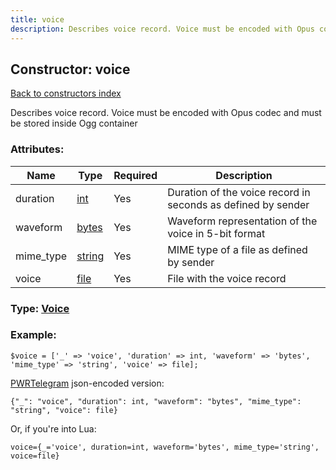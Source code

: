 ```yaml
---
title: voice
description: Describes voice record. Voice must be encoded with Opus codec and must be stored inside Ogg container
---
```

## Constructor: voice  
[Back to constructors index](index.md)



Describes voice record. Voice must be encoded with Opus codec and must be stored inside Ogg container

### Attributes:

| Name     |    Type       | Required | Description |
|----------|---------------|----------|-------------|
|duration|[int](../types/int.md) | Yes|Duration of the voice record in seconds as defined by sender|
|waveform|[bytes](../types/bytes.md) | Yes|Waveform representation of the voice in 5-bit format|
|mime\_type|[string](../types/string.md) | Yes|MIME type of a file as defined by sender|
|voice|[file](../types/file.md) | Yes|File with the voice record|



### Type: [Voice](../types/Voice.md)


### Example:

```
$voice = ['_' => 'voice', 'duration' => int, 'waveform' => 'bytes', 'mime_type' => 'string', 'voice' => file];
```  

[PWRTelegram](https://pwrtelegram.xyz) json-encoded version:

```
{"_": "voice", "duration": int, "waveform": "bytes", "mime_type": "string", "voice": file}
```


Or, if you're into Lua:  


```
voice={_='voice', duration=int, waveform='bytes', mime_type='string', voice=file}

```


